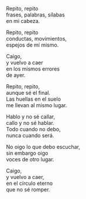  

Repito, repito  
frases, palabras, sílabas  
en mi cabeza.

Repito, repito  
conductas, movimientos,  
espejos de mí mismo.

Caigo,  
y vuelvo a caer  
en los mismos errores  
de ayer.

Repito, repito,  
aunque sé el final.  
Las huellas en el suelo  
me llevan al mismo lugar.

Hablo y no sé callar,  
callo y no sé hablar.  
Todo cuando no debo,  
nunca cuando será.

No oigo lo que debo escuchar,  
sin embargo oigo  
voces de otro lugar.

Caigo,  
y vuelvo a caer,  
en el círculo eterno  
que no sé romper.
